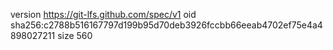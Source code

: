 version https://git-lfs.github.com/spec/v1
oid sha256:c2788b516167797d199b95d70deb3926fccbb66eeab4702ef75e4a4898027211
size 560
